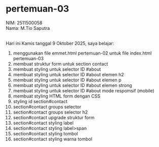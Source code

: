 # pertemuan-03

NIM: 2511500058<br>
Nama: M.Tio Saputra<br><br>

Hari ini Kamis tanggal 9 Oktober 2025, saya belajar:
<ol>
  <li>menggunakan file emmet.html pertemuan-02 untuk file index.html pertemuan-03</li>
  <li>membuat struktur form untuk section contact</li>
  <li>membuat styling untuk selector ID #about</li>
  <li>membuat styling untuk selector ID #about elemen h2</li>
  <li>membuat styling untuk selector ID #about elemen p</li>
  <li>membuat styling untuk selector ID #about elemen strong</li>
  <li>membuat styling untuk selector ID #about mode respomsif (mobile)</li>
  <li>membuat styling HTML form dengan CSS</li>
  <li>styling id section#contact
  <li>section#contact groups selector
  <li>section#contact groups selector h2
  <li>section#contact upgrade struktur form
  <li>section#contact styling label
  <li>section#contact styling label>span
  <li>section#contact styling tombol
  <li>section#contact styling warna tombol
<ol>